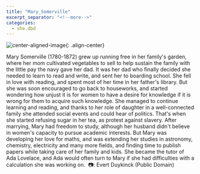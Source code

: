 ```yaml
---
title: "Mary_Somerville"
excerpt_separator: "<!--more-->"
categories:
  - she.dbd
---
```



![center-aligned-image](https://cdn.pixabay.com/photo/2020/10/26/16/56/man-5687861_1280.png){: .align-center}


Mary Somerville (1780-1872) grew up running free in her family's garden, where her mom cultivated vegetables to sell to help sustain the family with the little pay the navy gave her dad. It was her dad who finally decided she needed to learn to read and write, and sent her to boarding school. She fell in love with reading, and spent most of her time in her father's library. But she was soon encouraged to go back to houseworks, and started wondering how unjust it is for women to have a desire for knowledge if it is wrong for them to acquire such knowledge. She managed to continue learning and reading, and thanks to her role of daughter in a well-connected family she attended social events and could hear of politics. That's when she started refusing sugar in her tea, as protest against slavery. After marrying, Mary had freedom to study, although her husband didn't believe in women's capacity to pursue academic interests. But Mary was developing her love for maths, and was extending her studies in astronomy, chemistry, electricity and many more fields, and finding time to publish papers while taking care of her family and kids. She became the tutor of Ada Lovelace, and Ada would often turn to Mary if she had difficulties with a calculation she was working on.⁠
⁠
📷: Evert Duykinck (Public Domain)
⁠
